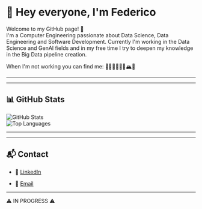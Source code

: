 # 👋 Hey everyone, I'm Federico

Welcome to my GitHub page! 🚀  
I'm a Computer Engineering passionate about Data Science, Data Engineering and Software Development. Currently I'm working in the Data Science and GenAI fields and in my free time I try to deepen my knowledge in the Big Data pipeline creation. 

When I'm not working you can find me: 🏀🏐🏃🏼‍♂️‍➡️🏔️🍻

---
<!--
## 🔧 Tech Stack

- 💻 **Languages**: Python, MATLAB, C    
- 🛠️ **Tools**: Git, Docker  
-->
---

## 📊 GitHub Stats

![GitHub Stats](https://github-readme-stats.vercel.app/api?username=ManuelinoFrischezz&show_icons=true&theme=radical)  
![Top Languages](https://github-readme-stats.vercel.app/api/top-langs/?username=ManuelinoFrischezz&layout=compact&theme=radical)

---
<!--
## 🚀 Projects

- 🔹 [Project 1](https://github.com/ManuelinoFrischezz/project1) — short description  
- 🔹 [Project 2](https://github.com/ManuelinoFrischezz/project2) — short description  
- 🔹 [Project 3](https://github.com/ManuelinoFrischezz/project3) — short description  
-->
---

## 📬 Contact

- 💼 [LinkedIn](https://www.linkedin.com/in/federico-pietro-bernardini-580794186/)  
<!-- - 🌐 [Portfolio/Website](https://YOUR_URL) --->
- 📧 [Email](mailto:atteznap2010@gmail.com)

---

⚠️ IN PROGRESS ⚠️

<!--
**ManuelinoFrischezz/ManuelinoFrischezz** is a ✨ _special_ ✨ repository because its `README.md` (this file) appears on your GitHub profile.

Here are some ideas to get you started:

- 🔭 I’m currently working on ...
- 🌱 I’m currently learning ...
- 👯 I’m looking to collaborate on ...
- 🤔 I’m looking for help with ...
- 💬 Ask me about ...
- 📫 How to reach me: ...
- 😄 Pronouns: ...
- ⚡ Fun fact: ...
-->

